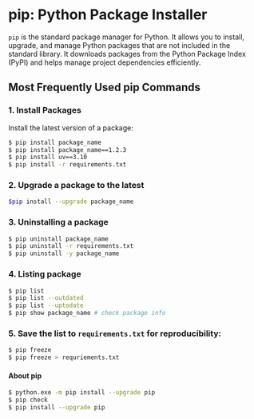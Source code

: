 # pip: Python Package Installer

`pip` is the standard package manager for Python. It allows you to install, upgrade, and manage Python packages that are not included in the standard library. It downloads packages from the Python Package Index (PyPI) and helps manage project dependencies efficiently.

## Most Frequently Used pip Commands

### 1. Install Packages
Install the latest version of a package:
```bash
$ pip install package_name
$ pip install package_name==1.2.3
$ pip install uv==3.10
$ pip install -r requirements.txt
```
### 2. Upgrade a package to the latest 
```bash
$pip install --upgrade package_name
```
### 3. Uninstalling a package
```bash
$ pip uninstall package_name
$ pip uninstall -r requirements.txt
$ pip uninstall -y package_name
```
### 4. Listing package
```bash
$ pip list
$ pip list --outdated
$ pip list --uptodate
$ pip show package_name # check package info
```

### 5. Save the list to `requirements.txt` for reproducibility:
```bash
$ pip freeze
$ pip freeze > requriements.txt
```

#### About pip
```bash 
$ python.exe -m pip install --upgrade pip
$ pip check
$ pip install --upgrade pip
```


